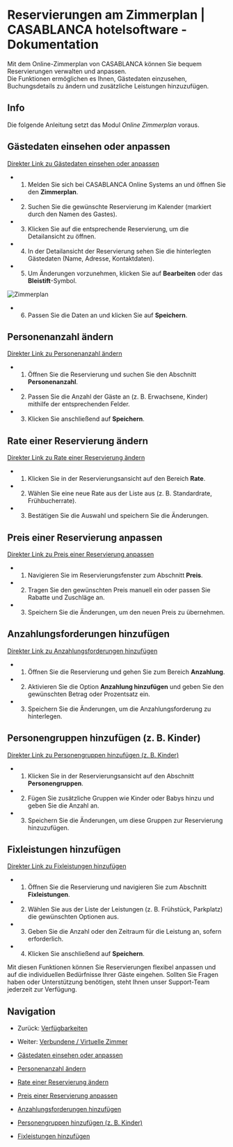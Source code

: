 # Reservierungen am Zimmerplan | CASABLANCA hotelsoftware - Dokumentation

Mit dem Online-Zimmerplan von CASABLANCA können Sie bequem Reservierungen verwalten und anpassen.  
Die Funktionen ermöglichen es Ihnen, Gästedaten einzusehen, Buchungsdetails zu ändern und zusätzliche Leistungen hinzuzufügen.

## Info

Die folgende Anleitung setzt das Modul *Online Zimmerplan* voraus.

## Gästedaten einsehen oder anpassen

[Direkter Link zu Gästedaten einsehen oder anpassen](https://docs.casablanca.at/cloud/rooms/bookings/#gästedaten-einsehen-oder-anpassen)

* 1. Melden Sie sich bei CASABLANCA Online Systems an und öffnen Sie den **Zimmerplan**.
* 2. Suchen Sie die gewünschte Reservierung im Kalender (markiert durch den Namen des Gastes).
* 3. Klicken Sie auf die entsprechende Reservierung, um die Detailansicht zu öffnen.
* 4. In der Detailansicht der Reservierung sehen Sie die hinterlegten Gästedaten (Name, Adresse, Kontaktdaten).
* 5. Um Änderungen vorzunehmen, klicken Sie auf **Bearbeiten** oder das **Bleistift**-Symbol.

![Zimmerplan](https://docs.casablanca.at/assets/images/Zimmerplan-a3be61303adf3b4979accf062fab7330.png "Zimmerplan")

* 6. Passen Sie die Daten an und klicken Sie auf **Speichern**.

## Personenanzahl ändern

[Direkter Link zu Personenanzahl ändern](https://docs.casablanca.at/cloud/rooms/bookings/#personenanzahl-ändern)

* 1. Öffnen Sie die Reservierung und suchen Sie den Abschnitt **Personenanzahl**.
* 2. Passen Sie die Anzahl der Gäste an (z. B. Erwachsene, Kinder) mithilfe der entsprechenden Felder.
* 3. Klicken Sie anschließend auf **Speichern**.

## Rate einer Reservierung ändern

[Direkter Link zu Rate einer Reservierung ändern](https://docs.casablanca.at/cloud/rooms/bookings/#rate-einer-reservierung-ändern)

* 1. Klicken Sie in der Reservierungsansicht auf den Bereich **Rate**.
* 2. Wählen Sie eine neue Rate aus der Liste aus (z. B. Standardrate, Frühbucherrate).
* 3. Bestätigen Sie die Auswahl und speichern Sie die Änderungen.

## Preis einer Reservierung anpassen

[Direkter Link zu Preis einer Reservierung anpassen](https://docs.casablanca.at/cloud/rooms/bookings/#preis-einer-reservierung-anpassen)

* 1. Navigieren Sie im Reservierungsfenster zum Abschnitt **Preis**.
* 2. Tragen Sie den gewünschten Preis manuell ein oder passen Sie Rabatte und Zuschläge an.
* 3. Speichern Sie die Änderungen, um den neuen Preis zu übernehmen.

## Anzahlungsforderungen hinzufügen

[Direkter Link zu Anzahlungsforderungen hinzufügen](https://docs.casablanca.at/cloud/rooms/bookings/#anzahlungsforderungen-hinzufügen)

* 1. Öffnen Sie die Reservierung und gehen Sie zum Bereich **Anzahlung**.
* 2. Aktivieren Sie die Option **Anzahlung hinzufügen** und geben Sie den gewünschten Betrag oder Prozentsatz ein.
* 3. Speichern Sie die Änderungen, um die Anzahlungsforderung zu hinterlegen.

## Personengruppen hinzufügen (z. B. Kinder)

[Direkter Link zu Personengruppen hinzufügen (z. B. Kinder)](https://docs.casablanca.at/cloud/rooms/bookings/#personengruppen-hinzufügen-z-b-kinder)

* 1. Klicken Sie in der Reservierungsansicht auf den Abschnitt **Personengruppen**.
* 2. Fügen Sie zusätzliche Gruppen wie Kinder oder Babys hinzu und geben Sie die Anzahl an.
* 3. Speichern Sie die Änderungen, um diese Gruppen zur Reservierung hinzuzufügen.

## Fixleistungen hinzufügen

[Direkter Link zu Fixleistungen hinzufügen](https://docs.casablanca.at/cloud/rooms/bookings/#fixleistungen-hinzufügen)

* 1. Öffnen Sie die Reservierung und navigieren Sie zum Abschnitt **Fixleistungen**.
* 2. Wählen Sie aus der Liste der Leistungen (z. B. Frühstück, Parkplatz) die gewünschten Optionen aus.
* 3. Geben Sie die Anzahl oder den Zeitraum für die Leistung an, sofern erforderlich.
* 4. Klicken Sie anschließend auf **Speichern**.

Mit diesen Funktionen können Sie Reservierungen flexibel anpassen und auf die individuellen Bedürfnisse Ihrer Gäste eingehen. Sollten Sie Fragen haben oder Unterstützung benötigen, steht Ihnen unser Support-Team jederzeit zur Verfügung.

## Navigation

* Zurück: [Verfügbarkeiten](https://docs.casablanca.at/cloud/rooms/verfuegbarkeiten)
* Weiter: [Verbundene / Virtuelle Zimmer](https://docs.casablanca.at/cloud/rooms/virtual_rooms/)

* [Gästedaten einsehen oder anpassen](https://docs.casablanca.at/cloud/rooms/bookings/#gästedaten-einsehen-oder-anpassen)
* [Personenanzahl ändern](https://docs.casablanca.at/cloud/rooms/bookings/#personenanzahl-ändern)
* [Rate einer Reservierung ändern](https://docs.casablanca.at/cloud/rooms/bookings/#rate-einer-reservierung-ändern)
* [Preis einer Reservierung anpassen](https://docs.casablanca.at/cloud/rooms/bookings/#preis-einer-reservierung-anpassen)
* [Anzahlungsforderungen hinzufügen](https://docs.casablanca.at/cloud/rooms/bookings/#anzahlungsforderungen-hinzufügen)
* [Personengruppen hinzufügen (z. B. Kinder)](https://docs.casablanca.at/cloud/rooms/bookings/#personengruppen-hinzufügen-z-b-kinder)
* [Fixleistungen hinzufügen](https://docs.casablanca.at/cloud/rooms/bookings/#fixleistungen-hinzufügen)